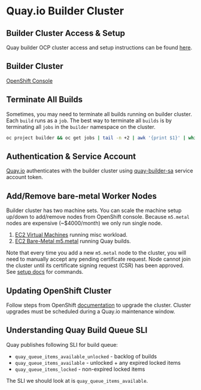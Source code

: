 # Quay.io Builder Cluster

## Builder Cluster Access & Setup

Quay builder OCP cluster access and setup instructions can be found [here](quay-builder-ocp-cluster-setup/README.md).

## Builder Cluster

[OpenShift Console](https://console-openshift-console.apps.c1.ocp4-builder.quay.io/k8s/ns/builder/jobs)

## Terminate All Builds

Sometimes, you may need to terminate all builds running on builder cluster. Each `build` runs as a `job`. The best way to terminate all `builds` is by terminating all `jobs` in the `builder` namespace on the cluster.

```sh
oc project builder && oc get jobs | tail -n +2 | awk '{print $1}' | while read line; do oc delete job $line; done
```

## Authentication & Service Account

[Quay.io](https://quay.io) authenticates with the builder cluster using [quay-builder-sa](https://console-openshift-console.apps.c1.ocp4-builder.quay.io/k8s/ns/builder/serviceaccounts/quay-builder-sa) service account token.

## Add/Remove bare-metal Worker Nodes

Builder cluster has two machine sets. You can scale the machine setup up/down to add/remove nodes from OpenShift console. Because `m5.metal` nodes are expensive (~$4000/month) we only run single node.

1. [EC2 Virtual Machines](https://console-openshift-console.apps.c1.ocp4-builder.quay.io/k8s/ns/openshift-machine-api/machine.openshift.io~v1beta1~MachineSet/c1-gjlfl-worker-us-east-1d) running misc workload.
2. [EC2 Bare-Metal m5.metal](https://console-openshift-console.apps.c1.ocp4-builder.quay.io/k8s/ns/openshift-machine-api/machine.openshift.io~v1beta1~MachineSet/c1-gjlfl-builder-worker-us-east-1d) running Quay builds.

Note that every time you add a new `m5.metal` node to the cluster, you will need to manually accept any pending certificate request. Node cannot join the cluster until its certificate signing request (CSR) has been approved. See [setup docs](quay-builder-ocp-cluster-setup/README.md#approve-csr-for-machineset) for commands.

## Updating OpenShift Cluster

Follow steps from OpenShift [documentation](https://docs.openshift.com/container-platform/4.1/updating/updating-cluster.html) to upgrade the cluster. Cluster upgrades must be scheduled during a Quay.io maintenance window.

## Understanding Quay Build Queue SLI

Quay publishes following SLI for build queue:

- `quay_queue_items_available_unlocked` - backlog of builds
- `quay_queue_items_available` - unlocked + any expired locked items
- `quay_queue_items_locked` - non-expired locked items

The SLI we should look at is `quay_queue_items_available`.
